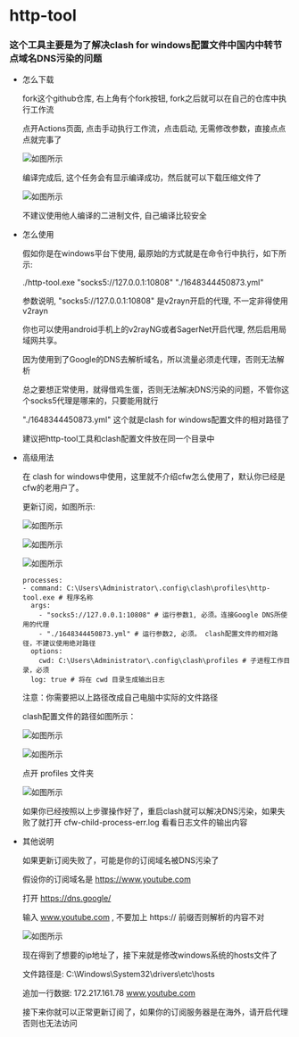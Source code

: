 # http-tool

### 这个工具主要是为了解决clash for windows配置文件中国内中转节点域名DNS污染的问题

- 怎么下载
  
  fork这个github仓库, 右上角有个fork按钮, fork之后就可以在自己的仓库中执行工作流

  点开Actions页面, 点击手动执行工作流，点击启动, 无需修改参数，直接点点点就完事了

  ![如图所示](./images/image_2022-06-23_14-27-06.png "1")

  编译完成后, 这个任务会有显示编译成功，然后就可以下载压缩文件了

  ![如图所示](./images/image_2022-06-23_14-34-19.png "2")

  不建议使用他人编译的二进制文件, 自己编译比较安全

- 怎么使用
  
  假如你是在windows平台下使用, 最原始的方式就是在命令行中执行，如下所示:

  ./http-tool.exe "socks5://127.0.0.1:10808" "./1648344450873.yml"

  参数说明, "socks5://127.0.0.1:10808" 是v2rayn开启的代理, 不一定非得使用v2rayn

  你也可以使用android手机上的v2rayNG或者SagerNet开启代理, 然后启用局域网共享。

  因为使用到了Google的DNS去解析域名，所以流量必须走代理，否则无法解析

  总之要想正常使用，就得借鸡生蛋，否则无法解决DNS污染的问题，不管你这个socks5代理是哪来的，只要能用就行

  "./1648344450873.yml" 这个就是clash for windows配置文件的相对路径了

  建议把http-tool工具和clash配置文件放在同一个目录中

- 高级用法
  
  在 clash for windows中使用，这里就不介绍cfw怎么使用了，默认你已经是cfw的老用户了。

  更新订阅，如图所示:

  ![如图所示](./images/image_2022-06-23_15-00-45.png "3")

  ![如图所示](./images/image_2022-06-23_15-02-40.png "4")

  ![如图所示](./images/image_2022-06-23_15-03-44.png "5")

  ```
  processes:
  - command: C:\Users\Administrator\.config\clash\profiles\http-tool.exe # 程序名称
    args:
      - "socks5://127.0.0.1:10808" # 运行参数1, 必须。连接Google DNS所使用的代理
      - "./1648344450873.yml" # 运行参数2, 必须。 clash配置文件的相对路径，不建议使用绝对路径
    options:
      cwd: C:\Users\Administrator\.config\clash\profiles # 子进程工作目录，必须
    log: true # 将在 cwd 目录生成输出日志
  ```

  注意：你需要把以上路径改成自己电脑中实际的文件路径

  clash配置文件的路径如图所示：

  ![如图所示](./images/image_2022-06-23_15-08-59.png "6")

  ![如图所示](./images/image_2022-06-23_15-10-36.png "7")

  点开 profiles 文件夹

  ![如图所示](./images/image_2022-06-23_15-11-52.png "8")

  如果你已经按照以上步骤操作好了，重启clash就可以解决DNS污染，如果失败了就打开 cfw-child-process-err.log 看看日志文件的输出内容

  
- 其他说明
  
  如果更新订阅失败了，可能是你的订阅域名被DNS污染了
  
  假设你的订阅域名是 https://www.youtube.com

  打开 https://dns.google/

  输入 www.youtube.com , 不要加上 https:// 前缀否则解析的内容不对

  ![如图所示](./images/image_2022-06-23_15-17-59.png "9")

  现在得到了想要的ip地址了，接下来就是修改windows系统的hosts文件了

  文件路径是: C:\Windows\System32\drivers\etc\hosts

  追加一行数据: 172.217.161.78  www.youtube.com

  接下来你就可以正常更新订阅了，如果你的订阅服务器是在海外，请开启代理否则也无法访问